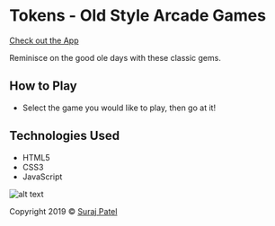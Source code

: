 # Tokens - Old Style Arcade Games

[Check out the App](https://jernical.github.io/Tokens/)

Reminisce on the good ole days with these classic gems.

## How to Play ##
* Select the game you would like to play, then go at it!

## Technologies Used
* HTML5
* CSS3
* JavaScript
       
![alt text](assets\images\Bounce.gif "Bounce")

Copyright 2019 © [Suraj Patel](https://jernical.github.io/Suraj-Patel/)